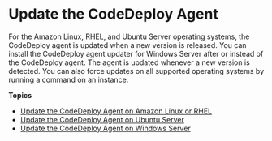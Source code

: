 # Update the CodeDeploy Agent<a name="codedeploy-agent-operations-update"></a>

For the Amazon Linux, RHEL, and Ubuntu Server operating systems, the CodeDeploy agent is updated when a new version is released\. You can install the CodeDeploy agent updater for Windows Server after or instead of the CodeDeploy agent\. The agent is updated whenever a new version is detected\. You can also force updates on all supported operating systems by running a command on an instance\.

**Topics**
+ [Update the CodeDeploy Agent on Amazon Linux or RHEL](codedeploy-agent-operations-update-linux.md)
+ [Update the CodeDeploy Agent on Ubuntu Server](codedeploy-agent-operations-update-ubuntu.md)
+ [Update the CodeDeploy Agent on Windows Server](codedeploy-agent-operations-update-windows.md)